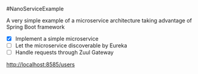 #NanoServiceExample

A very simple example of a microservice architecture taking advantage of Spring Boot framework

- [x] Implement a simple microservice
- [ ] Let the microservice discoverable by Eureka
- [ ] Handle requests through Zuul Gateway

[http://localhost:8585/users](http://localhost:8585/users)
